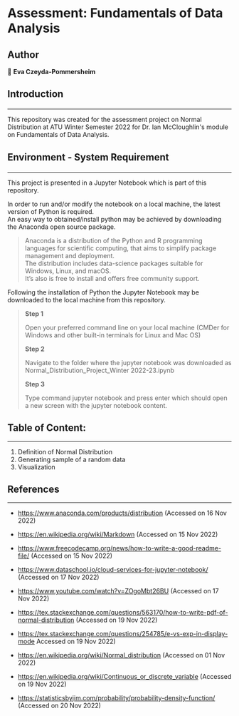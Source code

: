 # Assessment: Fundamentals of Data Analysis

>
## Author  
👤 **Eva Czeyda-Pommersheim**

## Introduction<p>
---

This repository was created for the assessment project on Normal Distribution at ATU Winter Semester 2022 for Dr. Ian McCloughlin's module on Fundamentals of Data Analysis.  

## Environment - System Requirement<p>
---
This project is presented in a Jupyter Notebook which is part of this repository.  

In order to run and/or modify the notebook on a local machine, the latest version of Python is required.  
An easy way to obtained/install python may be achieved by downloading the Anaconda open source package.  
> Anaconda is a distribution of the Python and R programming languages for scientific computing, that aims to simplify package management and deployment.  
The distribution includes data-science packages suitable for Windows, Linux, and macOS.  
It’s also is free to install and offers free community support.  

Following the installation of Python the Jupyter Notebook may be downloaded to the local machine from this repository.  
> **Step 1**<p>
Open your preferred command line on your local machine (CMDer for Windows and other built-in terminals for Linux and Mac OS)<p>
> **Step 2**<p>
>Navigate to the folder where the jupyter notebook was downloaded as Normal_Distribution_Project_Winter 2022-23.ipynb<p>
> **Step 3** <p>
> Type command jupyter notebook and press enter which should open a new screen with the jupyter notebook content.<p>
## Table of Content:
---
>
1. Definition of Normal Distribution
2. Generating sample of a random data
2. Visualization
>
## References
---
<p>

- https://www.anaconda.com/products/distribution (Accessed  on 16 Nov 2022)

- https://en.wikipedia.org/wiki/Markdown (Accessed on 15 Nov 2022)
- https://www.freecodecamp.org/news/how-to-write-a-good-readme-file/ (Accessed on 15 Nov 2022)
- https://www.dataschool.io/cloud-services-for-jupyter-notebook/ (Accessed on 17 Nov 2022)
- https://www.youtube.com/watch?v=ZOgoMbt26BU (Accessed on 17 Nov 2022)
- https://tex.stackexchange.com/questions/563170/how-to-write-pdf-of-normal-distribution (Accessed on 19 Nov 2022)
- https://tex.stackexchange.com/questions/254785/e-vs-exp-in-display-mode Accessed on 19 Nov 2022)
- https://en.wikipedia.org/wiki/Normal_distribution (Accessed on 01 Nov 2022)
- https://en.wikipedia.org/wiki/Continuous_or_discrete_variable (Accessed on 19 Nov 2022)
- https://statisticsbyjim.com/probability/probability-density-function/ (Accessed on 20 Nov 2022)

